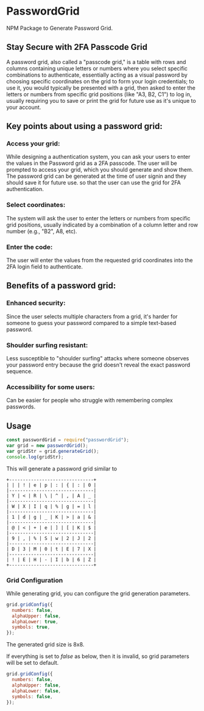 # PasswordGrid

NPM Package to Generate Password Grid.

## Stay Secure with 2FA Passcode Grid

A password grid, also called a "passcode grid," is a table with rows and columns containing unique letters or numbers where you select specific combinations to authenticate, essentially acting as a visual password by choosing specific coordinates on the grid to form your login credentials; to use it, you would typically be presented with a grid, then asked to enter the letters or numbers from specific grid positions (like "A3, B2, C1") to log in, usually requiring you to save or print the grid for future use as it's unique to your account.

## Key points about using a password grid:

### Access your grid:

While designing a authentication system, you can ask your users to enter the values in the Password grid as a 2FA passcode.
The user will be prompted to access your grid, which you should generate and show them.
The password grid can be generated at the time of user signin and they should save it for future use. so that the user can use the grid for 2FA authentication.

### Select coordinates:

The system will ask the user to enter the letters or numbers from specific grid positions, usually indicated by a combination of a column letter and row number (e.g., "B2", A8, etc).

### Enter the code:

The user will enter the values from the requested grid coordinates into the 2FA login field to authenticate.

## Benefits of a password grid:

### Enhanced security:

Since the user selects multiple characters from a grid, it's harder for someone to guess your password compared to a simple text-based password.

### Shoulder surfing resistant:

Less susceptible to "shoulder surfing" attacks where someone observes your password entry because the grid doesn't reveal the exact password sequence.

### Accessibility for some users:

Can be easier for people who struggle with remembering complex passwords.

## Usage

```javascript
const passwordGrid = require("passwordGrid");
var grid = new passwordGrid();
var gridStr = grid.generateGrid();
console.log(gridStr);
```

This will generate a password grid similar to

```
+-------------------------------+
| | | ! | e | p | : | { | : | 0 |
|-------------------------------|
| Y | < | R | \ | ^ | , | A | _ |
|-------------------------------|
| W | X | I | q | % | g | = | l |
|-------------------------------|
| 1 | d | g | _ | K | > | a | & |
|-------------------------------|
| @ | < | + | e | ] | [ | K | $ |
|-------------------------------|
| 9 | , | % | S | w | 2 | J | 2 |
|-------------------------------|
| D | 3 | M | 0 | t | E | 7 | X |
|-------------------------------|
| ! | E | H | - | I | b | 6 | Z |
+-------------------------------+
```

### Grid Configuration

While generating grid, you can configure the grid generation parameters.

```javascript
grid.gridConfig({
  numbers: false,
  alphaUpper: false,
  alphaLower: true,
  symbols: true,
});
```

The generated grid size is 8x8.

If everything is set to _false_ as below, then it is invalid, so grid parameters will be set to default.

```javascript
grid.gridConfig({
  numbers: false,
  alphaUpper: false,
  alphaLower: false,
  symbols: false,
});
```
